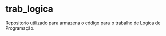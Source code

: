 # trab_logica
Repositorio utilizado para armazena o código para o trabalho de Logica de Programação.
